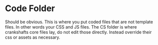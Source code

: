 # Code Folder
Should be obvious. This is where you put coded files that are not template files. In other words your CSS and JS files. The CS folder is where crankshafts core files lay, do not edit those directly. Instead override their css or assets as necessary.